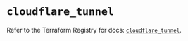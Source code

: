 # `cloudflare_tunnel`

Refer to the Terraform Registry for docs: [`cloudflare_tunnel`](https://registry.terraform.io/providers/cloudflare/cloudflare/4.28.0/docs/resources/tunnel).
